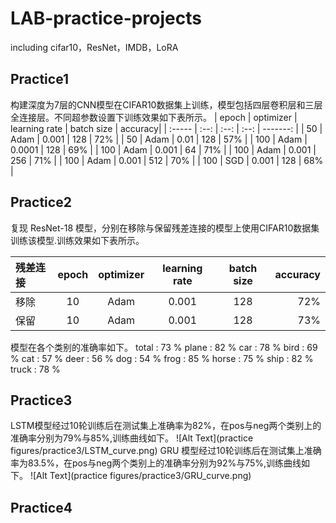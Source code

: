 # LAB-practice-projects
including cifar10，ResNet，IMDB，LoRA

## Practice1
构建深度为7层的CNN模型在CIFAR10数据集上训练，模型包括四层卷积层和三层全连接层。不同超参数设置下训练效果如下表所示。
| epoch | optimizer | learning rate | batch size | accuracy|
| :----- 	| :--: | :--: | :--: | -------:	 |
| 50 	|  Adam  | 0.001 | 128 | 72% |
| 50 	|  Adam  | 0.01 | 128 | 57% |
| 100 	|  Adam  | 0.0001 | 128 | 69% |
| 100 	|  Adam  | 0.001 | 64 | 71% |
| 100 	|  Adam  | 0.001 | 256 | 71% |
| 100 	|  Adam  | 0.001 | 512 | 70% |
| 100 	|  SGD  | 0.001 | 128 | 68% |


## Practice2
复现 ResNet-18 模型，分别在移除与保留残差连接的模型上使用CIFAR10数据集训练该模型.训练效果如下表所示。

| 残差连接 | epoch | optimizer | learning rate | batch size | accuracy|
| :----- 	| :--: | :--: | :--: | :--: | -------:	 |
| 移除 | 10 	|  Adam  | 0.001 | 128 | 72% |
| 保留 | 10 	|  Adam  | 0.001 | 128 | 73% |

模型在各个类别的准确率如下。
total : 73 %
plane : 82 %
car : 78 %
bird : 69 %
cat : 57 %
deer : 56 %
dog : 54 %
frog : 85 %
horse : 75 %
ship : 82 %
truck : 78 %

## Practice3
LSTM模型经过10轮训练后在测试集上准确率为82%，在pos与neg两个类别上的准确率分别为79%与85%,训练曲线如下。
![Alt Text](practice figures/practice3/LSTM_curve.png)
GRU 模型经过10轮训练后在测试集上准确率为83.5%，在pos与neg两个类别上的准确率分别为92%与75%,训练曲线如下。
![Alt Text](practice figures/practice3/GRU_curve.png)
## Practice4




